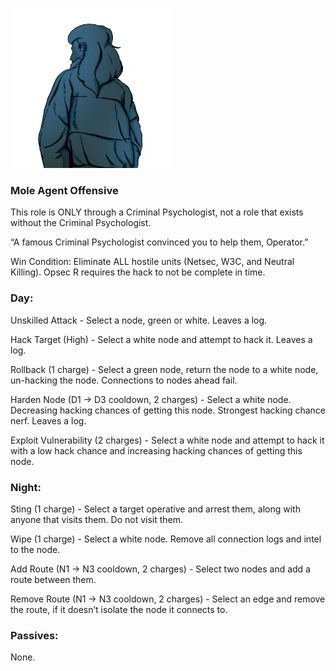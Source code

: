 ![operator.png](Images/operator.png)

### **Mole Agent Offensive**

This role is ONLY through a Criminal Psychologist, not a role that exists without the Criminal Psychologist.

“A famous Criminal Psychologist convinced you to help them, Operator.”

Win Condition: Eliminate ALL hostile units (Netsec, W3C, and Neutral Killing). Opsec R requires the hack to not be complete in time.

### **Day:**

Unskilled Attack - Select a node, green or white. Leaves a log.

Hack Target (High) - Select a white node and attempt to hack it. Leaves a log.

Rollback (1 charge) - Select a green node, return the node to a white node, un-hacking the node. Connections to nodes ahead fail.

Harden Node (D1 -> D3 cooldown, 2 charges) - Select a white node. Decreasing hacking chances of getting this node. Strongest hacking chance nerf. Leaves a log.

Exploit Vulnerability (2 charges) - Select a white node and attempt to hack it with a low hack chance and increasing hacking chances of getting this node.

### **Night:**

Sting (1 charge) - Select a target operative and arrest them, along with anyone that visits them. Do not visit them.

Wipe (1 charge) - Select a white node. Remove all connection logs and intel to the node.

Add Route (N1 -> N3 cooldown, 2 charges) - Select two nodes and add a route between them.

Remove Route (N1 -> N3 cooldown, 2 charges) - Select an edge and remove the route, if it doesn’t isolate the node it connects to.

### **Passives:**

None.